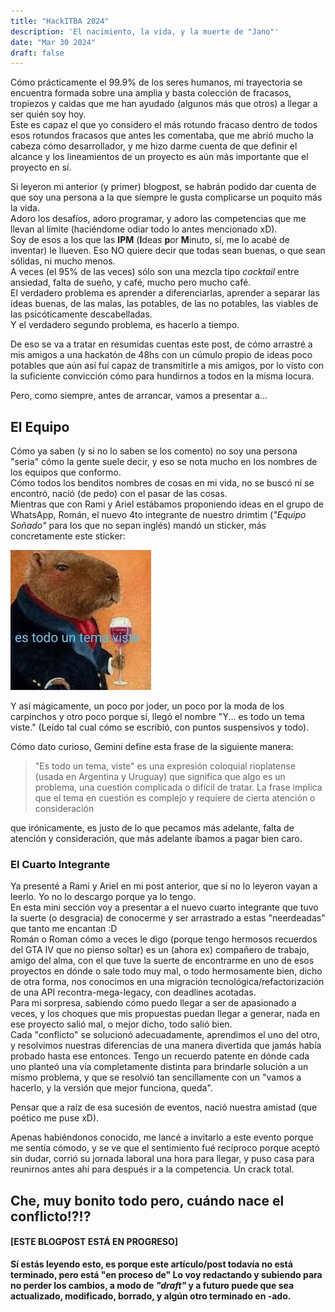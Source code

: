 ```yaml
---
title: "HackITBA 2024"
description: 'El nacimiento, la vida, y la muerte de "Jano"'
date: "Mar 30 2024"
draft: false
---
```


Cómo prácticamente el 99.9% de los seres humanos, mi trayectoria se encuentra formada sobre una amplia y basta colección de fracasos, tropiezos y caidas que me han ayudado (algunos más que otros) a llegar a ser quién soy hoy. \
Este es capaz el que yo considero el más rotundo fracaso dentro de todos esos rotundos fracasos que antes les comentaba, que me abrió mucho la cabeza cómo desarrollador, y me hizo darme cuenta de que definir el alcance y los lineamientos de un proyecto es aún más importante que el proyecto en sí.

Si leyeron mi anterior (y primer) blogpost, se habrán podido dar cuenta de que soy una persona a la que siempre le gusta complicarse un poquito más la vida. \
Adoro los desafíos, adoro programar, y adoro las competencias que me llevan al límite (haciéndome odiar todo lo antes mencionado xD). \
Soy de esos a los que las **IPM** (**I**deas **p**or **M**inuto, sí, me lo acabé de inventar) le llueven. Eso NO quiere decir que todas sean buenas, o que sean sólidas, ni mucho menos. \
A veces (el 95% de las veces) sólo son una mezcla tipo _cocktail_ entre ansiedad, falta de sueño, y café, mucho pero mucho café.\
El verdadero problema es aprender a diferenciarlas, aprender a separar las ideas buenas, de las malas, las potables, de las no potables, las viables de las psicóticamente descabelladas. \
Y el verdadero segundo problema, es hacerlo a tiempo.

De eso se va a tratar en resumidas cuentas este post, de cómo arrastré a mis amigos a una hackatón de 48hs con un cúmulo propio de ideas poco potables que aún así fuí capaz de transmitirle a mis amigos, por lo visto con la suficiente convicción cómo para hundirnos a todos en la misma locura.

Pero, como siempre, antes de arrancar, vamos a presentar a...

## El Equipo

Cómo ya saben (y si no lo saben se los comento) no soy una persona "seria" cómo la gente suele decir, y eso se nota mucho en los nombres de los equipos que conformo. \
Cómo todos los benditos nombres de cosas en mi vida, no se buscó ni se encontró, nació (de pedo) con el pasar de las cosas. \
Mientras que con Rami y Ariel estábamos proponiendo ideas en el grupo de WhatsApp, Román, el nuevo 4to integrante de nuestro drimtim (_"Equipo Soñado"_ para los que no sepan inglés) mandó un sticker, más concretamente este sticker:

![Es todo un tema meme carpincho](carpincho-meme.jpeg)

Y así mágicamente, un poco por joder, un poco por la moda de los carpinchos y otro poco porque sí, llegó el nombre "Y... es todo un tema viste." (Leído tal cual cómo se escribió, con puntos suspensivos y todo).

Cómo dato curioso, Gemini define esta frase de la siguiente manera:
> "Es todo un tema, viste" es una expresión coloquial rioplatense (usada en Argentina y Uruguay) que significa que algo es un problema, una cuestión complicada o difícil de tratar.
> La frase implica que el tema en cuestión es complejo y requiere de cierta atención o consideración

que irónicamente, es justo de lo que pecamos más adelante, falta de atención y consideración, que más adelante íbamos a pagar bien caro.

### El Cuarto Integrante

Ya presenté a Rami y Ariel en mi post anterior, que sí no lo leyeron vayan a leerlo. Yo no lo descargo porque ya lo tengo. \
En esta mini sección voy a presentar a el nuevo cuarto integrante que tuvo la suerte (o desgracia) de conocerme y ser arrastrado a estas "neerdeadas" que tanto me encantan :D \
Román o Roman cómo a veces le digo (porque tengo hermosos recuerdos del GTA IV que no pienso soltar) es un (ahora ex) compañero de trabajo, amigo del alma, con el que tuve la suerte de encontrarme en uno de esos proyectos en dónde o sale todo muy mal, o todo hermosamente bien, dicho de otra forma, nos conocimos en una migración tecnológica/refactorización de una API recontra-mega-legacy, con deadlines acotadas. \
Para mi sorpresa, sabiendo cómo puedo llegar a ser de apasionado a veces, y los choques que mis propuestas puedan llegar a generar, nada en ese proyecto salió mal, o mejor dicho, todo salió bien.\
Cada "conflicto" se solucionó adecuadamente, aprendimos el uno del otro, y resolvimos nuestras diferencias de una manera divertida que jamás había probado hasta ese entonces. Tengo un recuerdo patente en dónde cada uno planteó una vía completamente distinta para brindarle solución a un mismo problema, y que se resolvió tan sencillamente con un "vamos a hacerlo, y la versión que mejor funciona, queda".

Pensar que a raíz de esa sucesión de eventos, nació nuestra amistad (que poético me puse xD). 

Apenas habiéndonos conocido, me lancé a invitarlo a este evento porque me sentía cómodo, y se ve que el sentimiento fué recíproco porque aceptó sin dudar, corrió su jornada laboral una hora para llegar, y puso casa para reunirnos antes ahí para después ir a la competencia. Un crack total.

## Che, muy bonito todo pero, cuándo nace el conflicto!?!?

#### [ESTE BLOGPOST ESTÁ EN PROGRESO]
**Sí estás leyendo esto, es porque este artículo/post todavía no está terminado, pero está "en proceso de"
Lo voy redactando y subiendo para no perder los cambios, a modo de _"draft"_ y a futuro puede que sea actualizado, modificado, borrado, y algún otro terminado en -ado.**